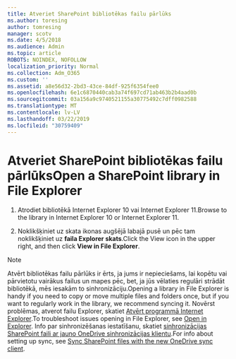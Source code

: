 ```yaml
---
title: Atveriet SharePoint bibliotēkas failu pārlūks
ms.author: toresing
author: tomresing
manager: scotv
ms.date: 4/5/2018
ms.audience: Admin
ms.topic: article
ROBOTS: NOINDEX, NOFOLLOW
localization_priority: Normal
ms.collection: Adm_O365
ms.custom: ''
ms.assetid: a8e56d32-2bd3-43ce-84df-925f6354fee0
ms.openlocfilehash: 6e1c6870440cab3a74f697cd71ab463b2b4aad0b
ms.sourcegitcommit: 03a156a9c9740521155a30775492c7dff0982588
ms.translationtype: MT
ms.contentlocale: lv-LV
ms.lasthandoff: 03/22/2019
ms.locfileid: "30759409"
---
```

# <a name="open-a-sharepoint-library-in-file-explorer"></a><span data-ttu-id="88c84-102">Atveriet SharePoint bibliotēkas failu pārlūks</span><span class="sxs-lookup"><span data-stu-id="88c84-102">Open a SharePoint library in File Explorer</span></span>

1. <span data-ttu-id="88c84-103">Atrodiet bibliotēkā Internet Explorer 10 vai Internet Explorer 11.</span><span class="sxs-lookup"><span data-stu-id="88c84-103">Browse to the library in Internet Explorer 10 or Internet Explorer 11.</span></span> 
    
2. <span data-ttu-id="88c84-104">Noklikšķiniet uz skata ikonas augšējā labajā pusē un pēc tam noklikšķiniet uz **faila Explorer skats**.</span><span class="sxs-lookup"><span data-stu-id="88c84-104">Click the View icon in the upper right, and then click **View in File Explorer**.</span></span>
    
> [!NOTE]
> <span data-ttu-id="88c84-105">Atvērt bibliotēkas failu pārlūks ir ērts, ja jums ir nepieciešams, lai kopētu vai pārvietotu vairākus failus un mapes pēc, bet, ja jūs vēlaties regulāri strādāt bibliotēkā, mēs iesakām to sinhronizāciju.</span><span class="sxs-lookup"><span data-stu-id="88c84-105">Opening a library in File Explorer is handy if you need to copy or move multiple files and folders once, but if you want to regularly work in the library, we recommend syncing it.</span></span> <span data-ttu-id="88c84-106">Novērst problēmas, atverot failu Explorer, skatiet [Atvērt programmā Internet Explorer](https://go.microsoft.com/fwlink/?linkid=871665).</span><span class="sxs-lookup"><span data-stu-id="88c84-106">To troubleshoot issues opening in File Explorer, see [Open in Explorer](https://go.microsoft.com/fwlink/?linkid=871665).</span></span> <span data-ttu-id="88c84-107">Info par sinhronizēšanas iestatīšanu, skatiet [sinhronizācijas SharePoint faili ar jauno OneDrive sinhronizācijas klientu](https://go.microsoft.com/fwlink/?linkid=871666).</span><span class="sxs-lookup"><span data-stu-id="88c84-107">For info about setting up sync, see [Sync SharePoint files with the new OneDrive sync client](https://go.microsoft.com/fwlink/?linkid=871666).</span></span> 
  

